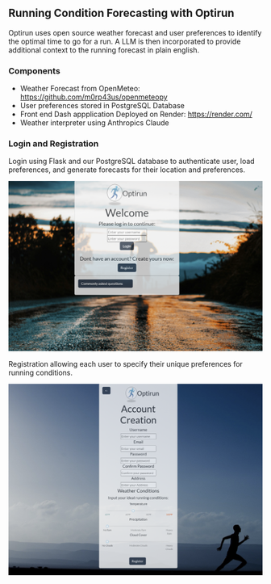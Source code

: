 ## Running Condition Forecasting with Optirun
Optirun uses open source weather forecast and user preferences to identify the optimal time to go for a run. A LLM is then incorporated to provide additional context to the running forecast in plain english.

### Components

* Weather Forecast from OpenMeteo: https://github.com/m0rp43us/openmeteopy
* User preferences stored in PostgreSQL Database
* Front end Dash appplication Deployed on Render: https://render.com/
* Weather interpreter using Anthropics Claude


### Login and Registration

Login using Flask and our PostgreSQL database to authenticate user, load preferences, and generate forecasts for their location and preferences.

![alt text](image.png)

Registration allowing each user to specify their unique preferences for running conditions.

![alt text](image-1.png)